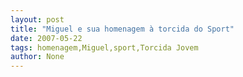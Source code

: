 ```yaml
---
layout: post
title: "Miguel e sua homenagem à torcida do Sport"
date: 2007-05-22
tags: homenagem,Miguel,sport,Torcida Jovem
author: None
---
```

 
